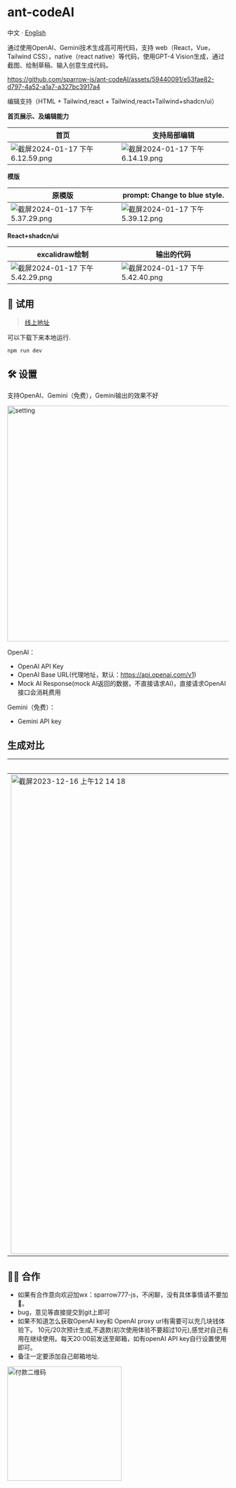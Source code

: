 # ant-codeAI
中文 · [English](./README.md)

通过使用OpenAI、Gemini技术生成高可用代码，支持 web（React，Vue，Tailwind CSS），native（react native）等代码，使用GPT-4 Vision生成，通过截图、绘制草稿、输入创意生成代码。

https://github.com/sparrow-js/ant-codeAI/assets/59440091/e53fae82-d797-4a52-a1a7-a327bc3917a4

编辑支持（HTML + Tailwind,react + Tailwind,react+Tailwind+shadcn/ui）

**首页展示、及编辑能力**

| 首页 | 支持局部编辑 |
| --- | --- |
| ![截屏2024-01-17 下午6.12.59.png](https://cdn.nlark.com/yuque/0/2024/png/34596612/1705486394521-9791307f-ce03-4932-af0b-d2bf2c69b3b7.png#averageHue=%23fcfaf9&clientId=u86429f36-ee0d-4&from=drop&id=u883fd1bd&originHeight=1444&originWidth=2586&originalType=binary&ratio=2&rotation=0&showTitle=false&size=484148&status=done&style=none&taskId=ua5359990-5a35-4a11-af9c-98979ba53f0&title=) | ![截屏2024-01-17 下午6.14.19.png](https://cdn.nlark.com/yuque/0/2024/png/34596612/1705486482935-c7689364-6f09-4517-8093-31ea8b859d39.png#averageHue=%23f8f7f7&clientId=u86429f36-ee0d-4&from=drop&id=u43e4bcc6&originHeight=1448&originWidth=2740&originalType=binary&ratio=2&rotation=0&showTitle=false&size=362827&status=done&style=none&taskId=uf1ee5937-d8d6-4c7a-bc5b-76fdf6bef7d&title=) |


**模版**

| 原模版 | prompt:  Change to blue style. |
| --- | --- |
| ![截屏2024-01-17 下午5.37.29.png](https://cdn.nlark.com/yuque/0/2024/png/34596612/1705485282856-9dd11d46-34ac-4f00-b45c-e5f9366daef3.png#averageHue=%23dfe1de&clientId=u813d9b56-7155-4&from=drop&id=u6aff3063&originHeight=1462&originWidth=2874&originalType=binary&ratio=2&rotation=0&showTitle=false&size=1466846&status=done&style=none&taskId=uc0c950ae-df0a-4b30-910b-5da9482dc2d&title=) | ![截屏2024-01-17 下午5.39.12.png](https://cdn.nlark.com/yuque/0/2024/png/34596612/1705485284669-97b68bd2-8d31-4db7-88eb-d9f69cbe110f.png#averageHue=%23b0d7c3&clientId=u813d9b56-7155-4&from=drop&id=u0a05b922&originHeight=1460&originWidth=2864&originalType=binary&ratio=2&rotation=0&showTitle=false&size=1359476&status=done&style=none&taskId=ub662bba9-8d26-46f5-ae57-a4c6c14eb17&title=) |

**React+shadcn/ui**

| excalidraw绘制 | 输出的代码 |
| --- | --- |
| ![截屏2024-01-17 下午5.42.29.png](https://cdn.nlark.com/yuque/0/2024/png/34596612/1705485286789-375a472b-a587-40fe-97f1-14884821216e.png#averageHue=%23e2e3e1&clientId=u813d9b56-7155-4&from=drop&id=ud96ac071&originHeight=1450&originWidth=2408&originalType=binary&ratio=2&rotation=0&showTitle=false&size=288271&status=done&style=none&taskId=u8d9dc523-cc8f-4be0-a40c-062004f2dc4&title=) | ![截屏2024-01-17 下午5.42.40.png](https://cdn.nlark.com/yuque/0/2024/png/34596612/1705485284457-a98bdcae-266d-44ce-8487-a79e3189c892.png#averageHue=%23f9f8f7&clientId=u813d9b56-7155-4&from=drop&id=uaf56b5a3&originHeight=1450&originWidth=2408&originalType=binary&ratio=2&rotation=0&showTitle=false&size=555956&status=done&style=none&taskId=u17e988e4-761b-4556-935a-06e073a9ec8&title=) |


## 🚀 试用
> [线上地址](https://www.ancodeai.com/)


可以下载下来本地运行.
```bash
npm run dev
```

## 🛠 设置
支持OpenAI、Gemini（免费），Gemini输出的效果不好

<img width="536" alt="setting" src="https://github.com/sparrow-js/ant-codeAI/assets/59440091/f92b0363-a0ce-4b51-887c-bb79b347c2d7">

OpenAI：
- OpenAI API Key
- OpenAI Base URL(代理地址，默认：https://api.openai.com/v1)
- Mock AI Response(mock AI返回的数据，不直接请求AI)，直接请求OpenAI 接口会消耗费用

Gemini（免费）：
- Gemini API key


## 生成对比
| 原图 | 生成网页 |
| --- | --- |
| <img width="1090" alt="截屏2023-12-16 上午12 14 18" src="https://github.com/sparrow-js/ant-codeAI/assets/59440091/0620753c-9c48-4878-a40f-3d79e40f1230"> | <img width="910" alt="截屏2023-12-16 上午8 41 15" src="https://github.com/sparrow-js/ant-codeAI/assets/59440091/18fd642c-9f92-4b76-a20d-7a59c6905256"> |


##  🙋‍♂️ 合作
- 如果有合作意向欢迎加wx：sparrow777-js，不闲聊，没有具体事情请不要加🙏。
- bug，意见等直接提交到git上即可
- 如果不知道怎么获取OpenAI key和 OpenAI proxy url有需要可以充几块钱体验下。
10元/20次预计生成,不退款(初次使用体验不要超过10元),感觉对自己有用在继续使用。每天20:00前发送至邮箱，如有openAI API key自行设置使用即可。
- 备注一定要添加自己邮箱地址.
<img width="260" alt="付款二维码" src="https://github.com/sparrow-js/ant-codeAI/assets/59440091/950bad51-bddd-42c6-b29e-815052c8ff82">
